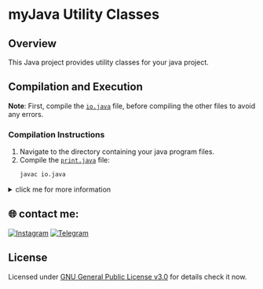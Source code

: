 # myJava Utility Classes

## Overview
This Java project provides utility classes for your java project.

## Compilation and Execution

**Note**: First, compile the [`io.java`](https://github.com/MrTG-CodeBot/MyJava/blob/main/myJava/Base/io.java) file, before compiling the other files to avoid any errors.

### Compilation Instructions
1. Navigate to the directory containing your java program files.
2. Compile the [`print.java`](https://github.com/MrTG-CodeBot/MyJava/blob/main/myJava/Base/io.java) file:
    ```sh
    javac io.java
    ```
<details><summary>click me for more information</summary>

## Classes and Methods

### `io`

| **Method Name** | **Description**                                                                               |
|-----------------|-----------------------------------------------------------------------------------------------|
| `print(int i_ids)`| Prints an integer.                                                                          |
| `print(String s_names)`| Prints a string.                                                                        |
| `print(float f_float)`| Prints a float.                                                                          |
| `print(double d_double)`| Prints a double.                                                                       |
| `print(long l_long)`| Prints a long.                                                                             |
| `print(char c_char)`| Prints a char.                                                                             |
| `print(boolean b_boolean)`| Prints a boolean.                                                                    |
| `inputI(String prompt)`| Prompts for and reads an integer input from the user.                                    |
| `inputS(String prompt)`| Prompts for and reads a string input from the user.                                      |
| `inputF(String inputfloat)`| Prompts for and reads a float input from the user.                                   |
| `inputD(String inputdouble)`| Prompts for and reads a double input from the user.                                |
| `inputL(String inputlong)`| Prompts for and reads a long input from the user.                                    |
| `inputC(String inputchar)`| Prompts for and reads a char input from the user.                                    |
| `inputB(String inputbool)`| Prompts for and reads a boolean input from the user.                                 |

### `math`

| **Method Name** | **Description**                                                                                 |
|-----------------|-------------------------------------------------------------------------------------------------|
| `add(int... numbers)`    | Adds a series of integer values.                                                           |
| `add(float... numbers)`  | Adds a series of float values.                                                             |
| `add(double... numbers)` | Adds a series of double values.                                                            |
| `sub(int... numbers)`    | Subtracts a series of integer values.                                                      |
| `sub(float... numbers)`  | Subtracts a series of float values.                                                        |
| `sub(double... numbers)` | Subtracts a series of double values.                                                       |
| `multi(int... numbers)`  | Multiplies a series of integer values.                                                     |
| `multi(float... numbers)`| Multiplies a series of float values.                                                       |
| `multi(double... numbers)`| Multiplies a series of double values.                                                     |
| `div(int numerator, int denominator)`| Divides an integer by another integer.                                    |
| `div(float numerator, float denominator)`| Divides a float by another float.                                    |
| `div(double numerator, double denominator)`| Divides a double by another double.                             |
| `isEven(int number)`      | Checks if an integer is even.                                                            |
| `isEven(float number)`    | Checks if a float is even.                                                              |
| `isEven(double number)`   | Checks if a double is even.                                                             |
| `isOdd(int number)`       | Checks if an integer is odd.                                                             |
| `isOdd(float number)`     | Checks if a float is odd.                                                               |
| `isOdd(double number)`    | Checks if a double is odd.                                                              |
| `isPass(int number, int target_number)`    | Checks if an integer meets or exceeds a target value.                     |
| `isPass(float number, float target_number)`| Checks if a float meets or exceeds a target value.                       |
| `isPass(double number, double target_number)`| Checks if a double meets or exceeds a target value.                  |
| `isFail(int number, int target_number)`    | Checks if an integer fails to meet a target value.                       |
| `isFail(float number, float target_number)`| Checks if a float fails to meet a target value.                         |
| `isFail(double number, double target_number)`| Checks if a double fails to meet a target value.                     |


</details>


## 🌐 contact me:
[![Instagram](https://img.shields.io/badge/Instagram-%23E4405F.svg?logo=Instagram&logoColor=white)](https://instagram.com/mrtg_coder)
[![Telegram](https://img.shields.io/badge/Telegram-blue?logo=telegram)](https://t.me/MrTG_Coder)

## License

Licensed under [GNU General Public License v3.0](https://github.com/MrTG-CodeBot/MyJava/blob/main/LICENSE) for details check it now.
